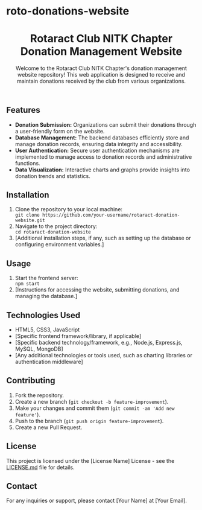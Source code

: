 # roto-donations-website

<!DOCTYPE html>
<html lang="en">
<head>
    <meta charset="UTF-8">
    <meta name="viewport" content="width=device-width, initial-scale=1.0">
    <title>Rotaract Club NITK Chapter Donation Management Website</title>
</head>
<body>
    <header>
        <h1>Rotaract Club NITK Chapter Donation Management Website</h1>
        <p>Welcome to the Rotaract Club NITK Chapter's donation management website repository! This web application is designed to receive and maintain donations received by the club from various organizations.</p>
    </header>
    <main>
        <section>
            <h2>Features</h2>
            <ul>
                <li><strong>Donation Submission:</strong> Organizations can submit their donations through a user-friendly form on the website.</li>
                <li><strong>Database Management:</strong> The backend databases efficiently store and manage donation records, ensuring data integrity and accessibility.</li>
                <li><strong>User Authentication:</strong> Secure user authentication mechanisms are implemented to manage access to donation records and administrative functions.</li>
                <li><strong>Data Visualization:</strong> Interactive charts and graphs provide insights into donation trends and statistics.</li>
            </ul>
        </section>
        <section>
            <h2>Installation</h2>
            <ol>
                <li>Clone the repository to your local machine:</li>
                <code>git clone https://github.com/your-username/rotaract-donation-website.git</code>
                <li>Navigate to the project directory:</li>
                <code>cd rotaract-donation-website</code>
                <li>[Additional installation steps, if any, such as setting up the database or configuring environment variables.]</li>
            </ol>
        </section>
        <section>
            <h2>Usage</h2>
            <ol>
                <li>Start the frontend server:</li>
                <code>npm start</code>
                <li>[Instructions for accessing the website, submitting donations, and managing the database.]</li>
            </ol>
        </section>
        <section>
            <h2>Technologies Used</h2>
            <ul>
                <li>HTML5, CSS3, JavaScript</li>
                <li>[Specific frontend framework/library, if applicable]</li>
                <li>[Specific backend technology/framework, e.g., Node.js, Express.js, MySQL, MongoDB]</li>
                <li>[Any additional technologies or tools used, such as charting libraries or authentication middleware]</li>
            </ul>
        </section>
        <section>
            <h2>Contributing</h2>
            <ol>
                <li>Fork the repository.</li>
                <li>Create a new branch (<code>git checkout -b feature-improvement</code>).</li>
                <li>Make your changes and commit them (<code>git commit -am 'Add new feature'</code>).</li>
                <li>Push to the branch (<code>git push origin feature-improvement</code>).</li>
                <li>Create a new Pull Request.</li>
            </ol>
        </section>
        <section>
            <h2>License</h2>
            <p>This project is licensed under the [License Name] License - see the <a href="LICENSE.md">LICENSE.md</a> file for details.</p>
        </section>
        <section>
            <h2>Contact</h2>
            <p>For any inquiries or support, please contact [Your Name] at [Your Email].</p>
        </section>
    </main>
</body>
</html>

